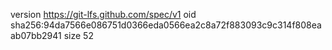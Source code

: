 version https://git-lfs.github.com/spec/v1
oid sha256:94da7566e086751d0366eda0566ea2c8a72f883093c9c314f808eaab07bb2941
size 52
